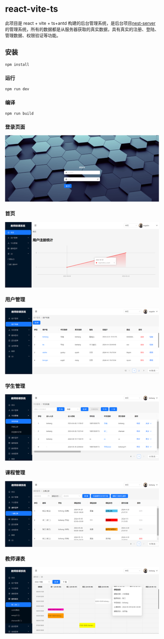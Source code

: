 # react-vite-ts

此项目是 react + vite + ts+antd 构建的后台管理系统，是后台项目[nest-server](https://github.com/shang1003/nest-server) 的管理系统，所有的数据都是从服务器获取的真实数据，具有真实的注册、登陆、管理数据、权限验证等功能。

## 安装

```sh
npm install
```

### 运行

```sh
npm run dev
```

### 编译

```sh
npm run build
```

### 登录页面

![](./unpack/login.png)

### 首页

![](./unpack/home.png)

### 用户管理

![](./unpack/user-manage.png)

### 学生管理

![](./unpack/student-manage.png)

### 课程管理

![](./unpack/class-record.png)

### 教师课表

![](./unpack/course.png)

